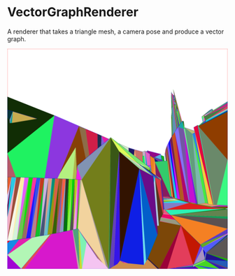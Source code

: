 # VectorGraphRenderer
A renderer that takes a triangle mesh, a camera pose and produce a vector graph.

![VectorGraphRender Teaser](https://github.com/hjwdzh/VectorGraphRenderer/raw/master/res/teaser.svg)
